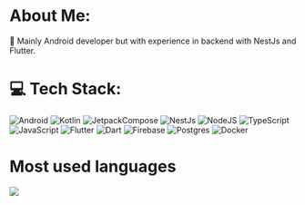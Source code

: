 # About Me:
🔭 Mainly Android developer but with experience in backend with NestJs and Flutter.<br>

<!-- END YOUTUBE-CARDS -->
# 💻 Tech Stack:
![Android](https://img.shields.io/badge/Android-008000?style=for-the-badge&logo=android&logoColor=white)
![Kotlin](https://img.shields.io/badge/Kotlin-CC0066?style=for-the-badge&logo=kotlin&logoColor=white)
![JetpackCompose](https://img.shields.io/badge/JetpackCompose-%230175C2.svg?style=for-the-badge&logo=jetpackcompose&logoColor=white)
![NestJs](https://img.shields.io/badge/Nest.Js-8A2BE2?style=for-the-badge&logo=node.js&logoColor=white)
![NodeJS](https://img.shields.io/badge/node.js-6DA55F?style=for-the-badge&logo=node.js&logoColor=white)
![TypeScript](https://img.shields.io/badge/typescript-%23007ACC.svg?style=for-the-badge&logo=typescript&logoColor=white)
![JavaScript](https://img.shields.io/badge/javascript-%23323330.svg?style=for-the-badge&logo=javascript&logoColor=%23F7DF1E) 
![Flutter](https://img.shields.io/badge/Flutter-%2302569B.svg?style=for-the-badge&logo=Flutter&logoColor=white) 
![Dart](https://img.shields.io/badge/dart-%230175C2.svg?style=for-the-badge&logo=dart&logoColor=white)
![Firebase](https://img.shields.io/badge/firebase-FFD700?style=for-the-badge&logo=firebase&logoColor=white)
![Postgres](https://img.shields.io/badge/postgres-245ebd?style=for-the-badge&logo=postgresql&logoColor=white)
![Docker](https://img.shields.io/badge/docker-1a8db8?style=for-the-badge&logo=docker&logoColor=white)

# Most used languages
![](https://github-readme-stats.vercel.app/api/top-langs/?username=dominikdoric&theme=nord&hide_border=true&include_all_commits=true&langs_count=14&count_private=true&layout=compact&org=Nk-Jaksic)

